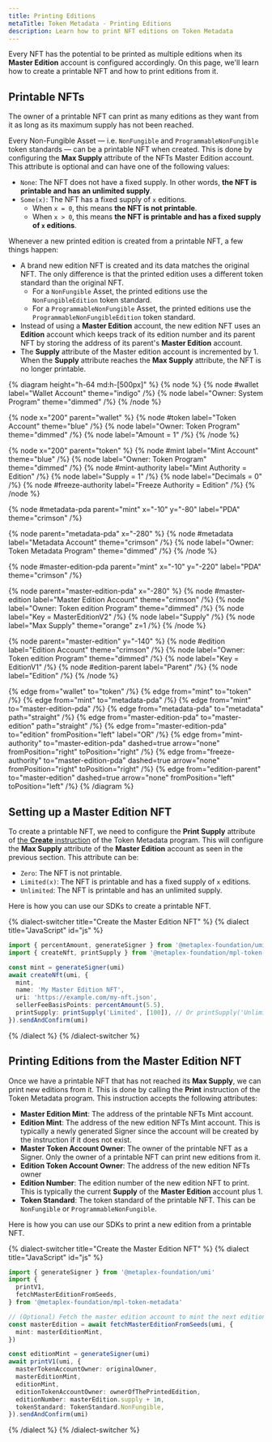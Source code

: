 ```yaml
---
title: Printing Editions
metaTitle: Token Metadata - Printing Editions
description: Learn how to print NFT editions on Token Metadata
---
```


Every NFT has the potential to be printed as multiple editions when its **Master Edition** account is configured accordingly. On this page, we'll learn how to create a printable NFT and how to print editions from it.

## Printable NFTs

The owner of a printable NFT can print as many editions as they want from it as long as its maximum supply has not been reached.

Every Non-Fungible Asset — i.e. `NonFungible` and `ProgrammableNonFungible` token standards — can be a printable NFT when created. This is done by configuring the **Max Supply** attribute of the NFTs Master Edition account. This attribute is optional and can have one of the following values:

- `None`: The NFT does not have a fixed supply. In other words, **the NFT is printable and has an unlimited supply**.
- `Some(x)`: The NFT has a fixed supply of `x` editions.
  - When `x = 0`, this means **the NFT is not printable**.
  - When `x > 0`, this means **the NFT is printable and has a fixed supply of `x` editions**.

Whenever a new printed edition is created from a printable NFT, a few things happen:

- A brand new edition NFT is created and its data matches the original NFT. The only difference is that the printed edition uses a different token standard than the original NFT.
  - For a `NonFungible` Asset, the printed editions use the `NonFungibleEdition` token standard.
  - For a `ProgrammableNonFungible` Asset, the printed editions use the `ProgrammableNonFungibleEdition` token standard.
- Instead of using a **Master Edition** account, the new edition NFT uses an **Edition** account which keeps track of its edition number and its parent NFT by storing the address of its parent's **Master Edition** account.
- The **Supply** attribute of the Master edition account is incremented by 1. When the **Supply** attribute reaches the **Max Supply** attribute, the NFT is no longer printable.

{% diagram height="h-64 md:h-[500px]" %}
{% node %}
{% node #wallet label="Wallet Account" theme="indigo" /%}
{% node label="Owner: System Program" theme="dimmed" /%}
{% /node %}

{% node x="200" parent="wallet" %}
{% node #token label="Token Account" theme="blue" /%}
{% node label="Owner: Token Program" theme="dimmed" /%}
{% node label="Amount = 1" /%}
{% /node %}

{% node x="200" parent="token" %}
{% node #mint label="Mint Account" theme="blue" /%}
{% node label="Owner: Token Program" theme="dimmed" /%}
{% node #mint-authority label="Mint Authority = Edition" /%}
{% node label="Supply = 1" /%}
{% node label="Decimals = 0" /%}
{% node #freeze-authority label="Freeze Authority = Edition" /%}
{% /node %}

{% node #metadata-pda parent="mint" x="-10" y="-80" label="PDA" theme="crimson" /%}

{% node parent="metadata-pda" x="-280" %}
{% node #metadata label="Metadata Account" theme="crimson" /%}
{% node label="Owner: Token Metadata Program" theme="dimmed" /%}
{% /node %}

{% node #master-edition-pda parent="mint" x="-10" y="-220" label="PDA" theme="crimson" /%}

{% node parent="master-edition-pda" x="-280" %}
{% node #master-edition label="Master Edition Account" theme="crimson" /%}
{% node label="Owner: Token edition Program" theme="dimmed" /%}
{% node label="Key = MasterEditionV2" /%}
{% node label="Supply" /%}
{% node label="Max Supply" theme="orange" z=1 /%}
{% /node %}

{% node parent="master-edition" y="-140" %}
{% node #edition label="Edition Account" theme="crimson" /%}
{% node label="Owner: Token edition Program" theme="dimmed" /%}
{% node label="Key = EditionV1" /%}
{% node #edition-parent label="Parent" /%}
{% node label="Edition" /%}
{% /node %}

{% edge from="wallet" to="token" /%}
{% edge from="mint" to="token" /%}
{% edge from="mint" to="metadata-pda" /%}
{% edge from="mint" to="master-edition-pda" /%}
{% edge from="metadata-pda" to="metadata" path="straight" /%}
{% edge from="master-edition-pda" to="master-edition" path="straight" /%}
{% edge from="master-edition-pda" to="edition" fromPosition="left" label="OR" /%}
{% edge from="mint-authority" to="master-edition-pda" dashed=true arrow="none" fromPosition="right" toPosition="right" /%}
{% edge from="freeze-authority" to="master-edition-pda" dashed=true arrow="none" fromPosition="right" toPosition="right" /%}
{% edge from="edition-parent" to="master-edition" dashed=true arrow="none" fromPosition="left" toPosition="left" /%}
{% /diagram %}

## Setting up a Master Edition NFT

To create a printable NFT, we need to configure the **Print Supply** attribute of [the **Create** instruction](/token-metadata/mint#creating-accounts) of the Token Metadata program. This will configure the **Max Supply** attribute of the **Master Edition** account as seen in the previous section. This attribute can be:

- `Zero`: The NFT is not printable.
- `Limited(x)`: The NFT is printable and has a fixed supply of `x` editions.
- `Unlimited`: The NFT is printable and has an unlimited supply.

Here is how you can use our SDKs to create a printable NFT.

{% dialect-switcher title="Create the Master Edition NFT" %}
{% dialect title="JavaScript" id="js" %}

```ts
import { percentAmount, generateSigner } from '@metaplex-foundation/umi'
import { createNft, printSupply } from '@metaplex-foundation/mpl-token-metadata'

const mint = generateSigner(umi)
await createNft(umi, {
  mint,
  name: 'My Master Edition NFT',
  uri: 'https://example.com/my-nft.json',
  sellerFeeBasisPoints: percentAmount(5.5),
  printSupply: printSupply('Limited', [100]), // Or printSupply('Unlimited')
}).sendAndConfirm(umi)
```

{% /dialect %}
{% /dialect-switcher %}

## Printing Editions from the Master Edition NFT

Once we have a printable NFT that has not reached its **Max Supply**, we can print new editions from it. This is done by calling the **Print** instruction of the Token Metadata program. This instruction accepts the following attributes:

- **Master Edition Mint**: The address of the printable NFTs Mint account.
- **Edition Mint**: The address of the new edition NFTs Mint account. This is typically a newly generated Signer since the account will be created by the instruction if it does not exist.
- **Master Token Account Owner**: The owner of the printable NFT as a Signer. Only the owner of a printable NFT can print new editions from it.
- **Edition Token Account Owner**: The address of the new edition NFTs owner
- **Edition Number**: The edition number of the new edition NFT to print. This is typically the current **Supply** of the **Master Edition** account plus 1.
- **Token Standard**: The token standard of the printable NFT. This can be `NonFungible` or `ProgrammableNonFungible`.

Here is how you can use our SDKs to print a new edition from a printable NFT.

{% dialect-switcher title="Create the Master Edition NFT" %}
{% dialect title="JavaScript" id="js" %}

```ts
import { generateSigner } from '@metaplex-foundation/umi'
import {
  printV1,
  fetchMasterEditionFromSeeds,
} from '@metaplex-foundation/mpl-token-metadata'

// (Optional) Fetch the master edition account to mint the next edition number.
const masterEdition = await fetchMasterEditionFromSeeds(umi, {
  mint: masterEditionMint,
})

const editionMint = generateSigner(umi)
await printV1(umi, {
  masterTokenAccountOwner: originalOwner,
  masterEditionMint,
  editionMint,
  editionTokenAccountOwner: ownerOfThePrintedEdition,
  editionNumber: masterEdition.supply + 1n,
  tokenStandard: TokenStandard.NonFungible,
}).sendAndConfirm(umi)
```

{% /dialect %}
{% /dialect-switcher %}
